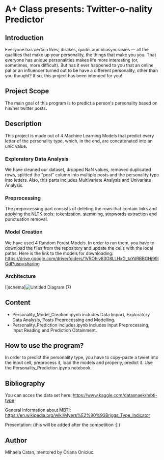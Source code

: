 # A+ Class presents: Twitter-o-nality Predictor

## Introduction
Everyone has certain likes, dislikes, quirks and idiosyncrasies — all the qualities that make up your personality, the things that make you you. That everyone has unique personalities makes life more interesting (or, sometimes, more difficult). But has it ever happened to you that an online pal or an influencer turned out to be have a different personality, other than you thought? If so, this project has been intended for you!

## Project Scope
The main goal of this program is to predict a person's personality based on his/her twitter posts. 

## Description
This project is made out of 4 Machine Learning Models that predict every letter of the personality type, which, in the end, are concatenated into an unic value.
### Exploratory Data Analysis
We have cleaned our dataset, dropped NaN values, removed duplicated rows, splitted the "post" column into multiple posts and the personality type into letters. Also, this parts includes Multivariate Analysis and Univariate Analysis.
### Preprocessing
The preprocessing part consists of deleting the rows that contain links and applying the NLTK tools: tokenization, stemming, stopwords extraction and punctuation removal. 
### Model Creation
We have used 4 Random Forest Models. In order to run them, you have to download the files from the repository and update the cells with the local paths. Here is the link to the models for downloading: https://drive.google.com/drive/folders/1VROhiv83O8LLHxG_taYdRBBGHj99lGdl?usp=sharing 
### Architecture
![schema]![Untitled Diagram (7)](https://user-images.githubusercontent.com/66206241/120068658-7ec82d80-c08a-11eb-8d7a-424398b5a99d.png)



## Content
* Personality_Model_Creation.ipynb includes Data Import, Exploratory Data Analysis, Posts Preprocessing and Modelling.
* Personality_Prediction includes.ipynb includes Input Preprocessing, Input Reading and Prediction Obtainment.

## How to use the program?
In order to predict the personality type, you have to copy-paste a tweet into the input cell, preprocess it, load the models and properly, predict it. Use the Personality_Prediction.ipynb notebook.

## Bibliography
You can acces the data set here: https://www.kaggle.com/datasnaek/mbti-type

General Information about MBTI: https://en.wikipedia.org/wiki/Myers%E2%80%93Briggs_Type_Indicator

Presentation: (this will be added after the competition :] )

## Author
Mihaela Catan, mentored by Oriana Oniciuc.
